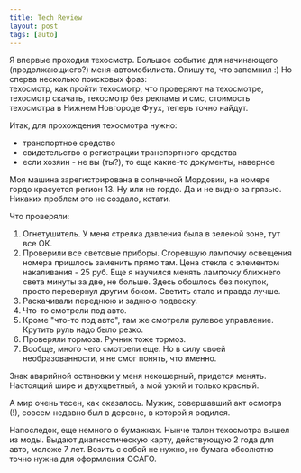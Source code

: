 ```yaml
---
title: Tech Review
layout: post
tags: [auto]
---
```


Я впервые проходил техосмотр. Большое событие для начинающего (продолжающиего?) меня-автомобилиста. Опишу то, что запомнил :) Но сперва несколько поисковых фраз:  
техосмотр, как пройти техосмотр, что проверяют на техосмотре, техосмотр скачать, техосмотр без рекламы и смс, стоимость техосмотра в Нижнем Новгороде
Фуух, теперь точно найдут.

Итак, для прохождения техосмотра нужно:
 - транспортное средство
 - свидетельство о регистрации транспортного средства
 - если хозяин - не вы (ты?), то еще какие-то документы, наверное

Моя машина зарегистрирована в солнечной Мордовии, на номере гордо красуется регион 13. Ну или не гордо. Да и не видно за грязью. Никаких проблем это не создало, кстати.  

Что проверяли:
 1. Огнетушитель. У меня стрелка давления была в зеленой зоне, тут все ОК.
 2. Проверили все световые приборы. Сгоревшую лампочку освещения номера пришлось заменить прямо там. Цена стекла с элементом накаливания - 25 руб. Еще я научился менять лампочку ближнего света минуты за две, не больше. Здесь обошлось без покупок, просто перевернул другим боком. Светить стало и правда лучше.
 3. Раскачивали переднюю и заднюю подвеску.
 4. Что-то смотрели под авто.
 5. Кроме "что-то под авто", там же смотрели рулевое управление. Крутить руль надо было резко.
 6. Проверяли тормоза. Ручник тоже тормоз.
 7. Вообще, много чего смотрели еще. Но в силу своей необразованности, я не смог понять, что именно.

Знак аварийной остановки у меня некошерный, придется менять. Настоящий шире и двухцветный, а мой узкий и только красный.

А мир очень тесен, как оказалось. Мужик, совершавший акт осмотра (!), совсем недавно был в деревне, в которой я родился.

Напоследок, еще немного о бумажках. Нынче талон техосмотра вышел из моды. Выдают диагностическую карту, действующую 2 года для авто, моложе 7 лет. Возить с собой не нужно, но бумага обсолютно точно нужна для оформления ОСАГО.